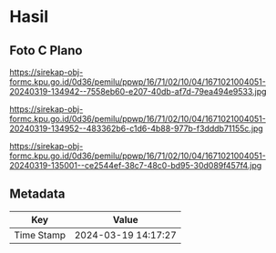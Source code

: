 # Hasil

## Foto C Plano

https://sirekap-obj-formc.kpu.go.id/0d36/pemilu/ppwp/16/71/02/10/04/1671021004051-20240319-134942--7558eb60-e207-40db-af7d-79ea494e9533.jpg

https://sirekap-obj-formc.kpu.go.id/0d36/pemilu/ppwp/16/71/02/10/04/1671021004051-20240319-134952--483362b6-c1d6-4b88-977b-f3dddb71155c.jpg

https://sirekap-obj-formc.kpu.go.id/0d36/pemilu/ppwp/16/71/02/10/04/1671021004051-20240319-135001--ce2544ef-38c7-48c0-bd95-30d089f457f4.jpg


## Metadata

| Key        | Value               |
| ---------- | ------------------- |
| Time Stamp | 2024-03-19 14:17:27 |



